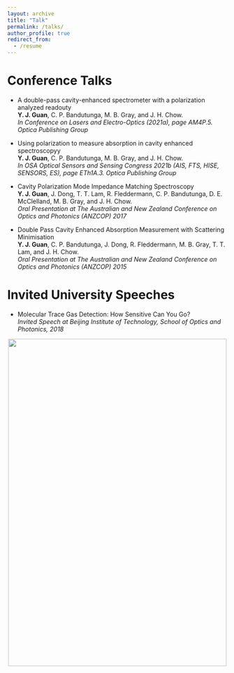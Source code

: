 ```yaml
---
layout: archive
title: "Talk"
permalink: /talks/
author_profile: true
redirect_from:
  - /resume
---
```

Conference Talks
======  
* A double-pass cavity-enhanced spectrometer with a polarization analyzed readouty<br/>
  **Y. J. Guan**, C. P. Bandutunga, M. B. Gray, and J. H. Chow.    
  *In Conference on Lasers and Electro-Optics (2021a), page AM4P.5. Optica Publishing Group*

* Using polarization to measure absorption in cavity enhanced spectroscopyy<br/>
  **Y. J. Guan**, C. P. Bandutunga, M. B. Gray, and J. H. Chow.    
  *In OSA Optical Sensors and Sensing Congress 2021b (AIS, FTS, HISE, SENSORS, ES), page
ETh1A.3. Optica Publishing Group*

* Cavity Polarization Mode Impedance Matching Spectroscopy<br/>
  **Y. J. Guan**, J. Dong, T. T. Lam, R. Fleddermann, C. P. Bandutunga, D. E. McClelland, M. B. Gray, and J. H. Chow.    
  *Oral Presentation at The Australian and New Zealand Conference on Optics and Photonics (ANZCOP) 2017*

* Double Pass Cavity Enhanced Absorption Measurement with Scattering Minimisation <br/>
  **Y. J. Guan**, C. P. Bandutunga, J. Dong, R. Fleddermann, M. B. Gray, T. T. Lam, and J. H. Chow.       
  *Oral Presentation at The Australian and New Zealand Conference on Optics and Photonics (ANZCOP) 2015*

Invited University Speeches
======  
* Molecular Trace Gas Detection: How Sensitive Can You Go?    
  *Invited Speech at Beijing Institute of Technology, School of Optics and Photonics, 2018*
<p align="center">
  <img width="500" height="750" src="http://yajieguan.github.io/images/BITposter.PNG"> 
</p>
